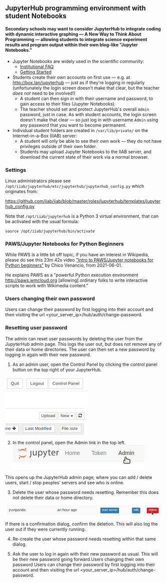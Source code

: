 ## JupyterHub programming environment with student Notebooks

#### Secondary schools may want to consider JupyterHub to integrate coding with dynamic interactive graphing — A New Way to Think About Programming — allowing students to integrate science experiment results and program output within their own blog-like "Jupyter Notebooks."

* Jupyter Notebooks are widely used in the scientific community:
  * [Institutional FAQ](https://jupyterhub.readthedocs.io/en/stable/getting-started/institutional-faq.html)
  * [Getting Started](https://jupyterhub.readthedocs.io/en/stable/getting-started/)
* Students create their own accounts on first use — e.g. at http://box.lan/jupyterhub — just as if they're logging in regularly (unfortunately the login screen doesn't make that clear, but the teacher _does not_ need to be involved!)
  * A student can then sign in with their username and password, to gain access to their files (Jupyter Notebooks).
  * The teacher should set and protect JupyterHub's overall ``Admin`` password, just in case.  As with student accounts, the login screen doesn't make that clear — so just log in with username `Admin` using any password that you want to become permanent.
* Individual student folders are created in ``/var/lib/private/`` on the Internet-in-a-Box (IIAB) server:
  * A student will only be able to see their own work — they do not have privileges outside of their own folder.
  * Students may upload Jupyter Notebooks to the IIAB server, and download the current state of their work via a normal browser.

### Settings

Linux administrators please see `/opt/iiab/jupyterhub/etc/jupyterhub/jupyterhub_config.py` which originates from:

https://github.com/iiab/iiab/blob/master/roles/jupyterhub/templates/jupyterhub_config.py

Note that `/opt/iiab/jupyterhub` is a Python 3 virtual environment, that can be activated with the usual formula:

```
source /opt/iiab/jupyterhub/bin/activate
```

### PAWS/Jupyter Notebooks for Python Beginners

While PAWS is a little bit off topic, if you have an interest in Wikipedia, please do see this 23m 42s video ["Intro to PAWS/Jupyter notebooks for Python beginners"](https://www.youtube.com/watch?v=AUZkioRI-aA&list=PLeoTcBlDanyNQXBqI1rVXUqUTSSiuSIXN&index=8) by Chico Venancio, from 2021-06-01.

He explains PAWS as a "powerful Python execution environment http://paws.wmcloud.org [allowing] ordinary folks to write interactive scripts to work with Wikimedia content."

### Users changing their own password
Users can change their password by first logging into their account and then visiting the url <your_server_ip>/hub/auth/change-password.

### Resetting user password
The admin can reset user passwords by deleting the user from the JupyterHub admin page. This logs the user out, but does not remove any of their data or home directories. The user can then set a new password by logging in again with their new password.

1. As an admin user, open the Control Panel by clicking the control panel button on the top right of your JupyterHub.

![Control panel button in notebook, top right](control-panel-button1.png)

2. In the control panel, open the Admin link in the top left.
![Admin button in control panel, top left](admin-access-button1.png)

This opens up the JupyterHub admin page, where you can add / delete users, start / stop peoples’ servers and see who is online.

3. Delete the user whose password needs resetting. Remember this does not delete their data or home directory.

![Delete user button for each user](delete-user.png)

If there is a confirmation dialog, confirm the deletion. This will also log the user out if they were currently running.

4. Re-create the user whose password needs resetting within that same dialog.

5. Ask the user to log in again with their new password as usual. This will be their new password going forward.Users changing their own password
Users can change their password by first logging into their account and then visiting the url <your_server_ip>/hub/auth/change-password.


